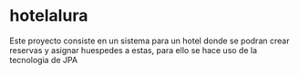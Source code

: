 # hotelalura
Este proyecto consiste en un sistema para un hotel donde se podran crear reservas y asignar huespedes a estas, para ello se hace uso de la tecnologia de JPA
